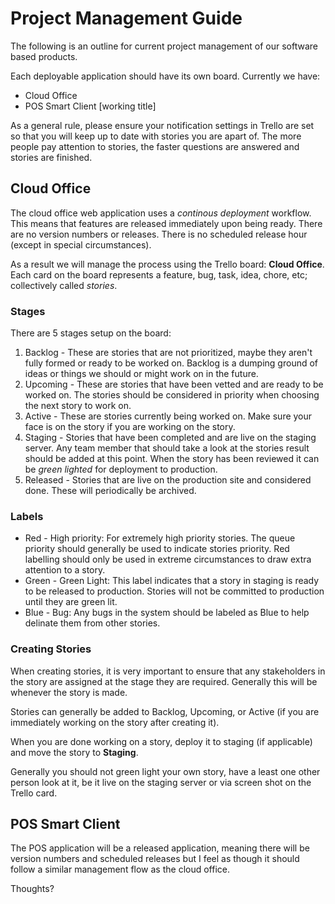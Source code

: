 # Project Management Guide

The following is an outline for current project management of our software based products.

Each deployable application should have its own board.  Currently we have:
 * Cloud Office
 * POS Smart Client [working title]

As a general rule, please ensure your notification settings in Trello are set so that you will keep up to date with stories you are apart of. The more people pay attention to stories, the faster questions are answered and stories are finished.

## Cloud Office

The cloud office web application uses a _continous deployment_ workflow. This means that features are released immediately upon being ready. There are no version numbers or releases. There is no scheduled release hour (except in special circumstances).

As a result we will manage the process using the Trello board: **Cloud Office**.  Each card on the board represents a feature, bug, task, idea, chore, etc; collectively called _stories_.

### Stages

There are 5 stages setup on the board:

1. Backlog - These are stories that are not prioritized, maybe they aren't fully formed or ready to be worked on. Backlog is a dumping ground of ideas or things we should or might work on in the future.
1. Upcoming - These are stories that have been vetted and are ready to be worked on. The stories should be considered in priority when choosing the next story to work on.
1. Active - These are stories currently being worked on.  Make sure your face is on the story if you are working on the story.
1. Staging - Stories that have been completed and are live on the staging server. Any team member that should take a look at the stories result should be added at this point. When the story has been reviewed it can be _green lighted_ for deployment to production.
1. Released - Stories that are live on the production site and considered done.  These will periodically be archived.

### Labels

 * Red - High priority: For extremely high priority stories. The queue priority should generally be used to indicate stories priority. Red labelling should only be used in extreme circumstances to draw extra attention to a story.
 * Green - Green Light: This label indicates that a story in staging is ready to be released to production. Stories will not be committed to production until they are green lit.
 * Blue - Bug: Any bugs in the system should be labeled as Blue to help delinate them from other stories.

### Creating Stories

When creating stories, it is very important to ensure that any stakeholders in the story are assigned at the stage they are required. Generally this will be whenever the story is made.

Stories can generally be added to Backlog, Upcoming, or Active (if you are immediately working on the story after creating it).

When you are done working on a story, deploy it to staging (if applicable) and move the story to **Staging**.

Generally you should not green light your own story, have a least one other person look at it, be it live on the staging server or via screen shot on the Trello card.

## POS Smart Client

The POS application will be a released application, meaning there will be version numbers and scheduled releases but I feel as though it should follow a similar management flow as the cloud office.

Thoughts?
